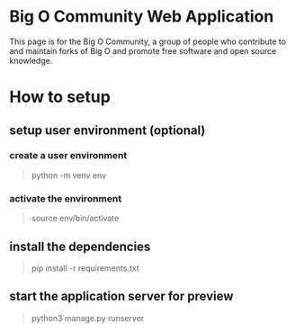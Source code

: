 # Big O Community Web Application
This page is for the Big O Community, a group of people who contribute to and maintain forks of Big O and promote free software and open source knowledge.

# How to setup
## setup user environment (optional)
### create a user environment
> python -m venv env
### activate the environment
> source env/bin/activate

## install the dependencies
> pip install -r requirements.txt

## start the application server for preview
> python3 manage.py runserver